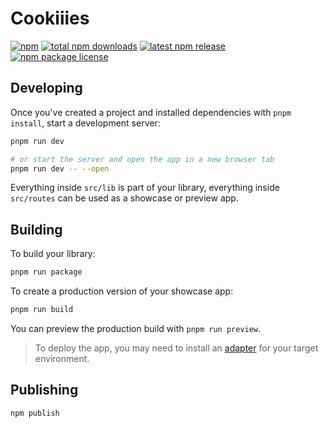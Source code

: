 # Cookiiies

[![npm](https://badgen.net/badge/icon/npm?icon=npm&label)](https://www.npmjs.com)
[![total npm downloads](https://badgen.net/npm/dt/cookiiies)](https://www.npmjs.com/package/cookiiies)
[![latest npm release](https://img.shields.io/npm/v/cookiiies)](https://www.npmjs.com/package/cookiiies?activeTab=versions)
[![npm package license](https://badgen.net/npm/license/cookiiies)](https://www.npmjs.com/package/cookiiies)

## Developing

Once you've created a project and installed dependencies with `pnpm install`, start a development server:

```bash
pnpm run dev

# or start the server and open the app in a new browser tab
pnpm run dev -- --open
```

Everything inside `src/lib` is part of your library, everything inside `src/routes` can be used as a showcase or preview app.

## Building

To build your library:

```bash
pnpm run package
```

To create a production version of your showcase app:

```bash
pnpm run build
```

You can preview the production build with `pnpm run preview`.

> To deploy the app, you may need to install an [adapter](https://kit.svelte.dev/docs/adapters) for your target environment.

## Publishing

```bash
npm publish
```
